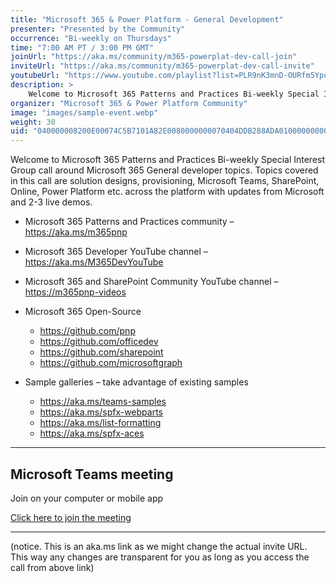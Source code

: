```yaml
---
title: "Microsoft 365 & Power Platform - General Development"
presenter: "Presented by the Community"
occurrence: "Bi-weekly on Thursdays"
time: "7:00 AM PT / 3:00 PM GMT"
joinUrl: "https://aka.ms/community/m365-powerplat-dev-call-join"
inviteUrl: "https://aka.ms/community/m365-powerplat-dev-call-invite"
youtubeUrl: "https://www.youtube.com/playlist?list=PLR9nK3mnD-OURfm5Ypu-wK52cxBv_gXCA"
description: >
    Welcome to Microsoft 365 Patterns and Practices Bi-weekly Special Interest Group call around Microsoft 365 General developer topics. Topics covered in this call are solution designs, provisioning, Microsoft Teams, SharePoint, Online, Power Platform etc. across the platform with updates from Microsoft and 2-3 live demos.
organizer: "Microsoft 365 & Power Platform Community"
image: "images/sample-event.webp"
weight: 30
uid: "040000008200E00074C5B7101A82E0080000000070404DDB288ADA01000000000000000010000000F485AAF2995C3947AF4B1E87F01384A0"
---
```

Welcome to Microsoft 365 Patterns and Practices Bi-weekly Special Interest Group call around Microsoft 365 General developer topics. Topics covered in this call are solution designs, provisioning, Microsoft Teams, SharePoint, Online, Power Platform etc. across the platform with updates from Microsoft and 2-3 live demos.

- Microsoft 365 Patterns and Practices community – <https://aka.ms/m365pnp>

- Microsoft 365 Developer YouTube channel – <https://aka.ms/M365DevYouTube>

- Microsoft 365 and SharePoint Community YouTube channel – <https://m365pnp-videos>

- Microsoft 365 Open-Source
  - <https://github.com/pnp>
  - <https://github.com/officedev>
  - <https://github.com/sharepoint>
  - <https://github.com/microsoftgraph>
  
- Sample galleries – take advantage of existing samples
  - <https://aka.ms/teams-samples>
  - <https://aka.ms/spfx-webparts>
  - <https://aka.ms/list-formatting>
  - <https://aka.ms/spfx-aces>

________________________________________________________________________________

 ## Microsoft Teams meeting

Join on your computer or mobile app

[Click here to join the meeting](https://aka.ms/m365-dev-sig-join)

________________________________________________________________________________

(notice. This is an aka.ms link as we might change the actual invite URL. This way any changes are transparent for you as long as you access the call from above link)
